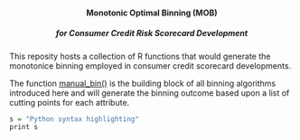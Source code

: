 #### <p align="center"> Monotonic Optimal Binning (MOB) </p>
##### <p align="center">  for Consumer Credit Risk Scorecard Development </p>

This reposity hosts a collection of R functions that would generate the monotonice binning employed in consumer credit scorecard developments. 

The function [manual_bin()](https://github.com/statcompute/MonotonicBinning/blob/master/code/manual_bin.R) is the building block of all binning algorithms introduced here and will generate the binning outcome based upon a list of cutting points for each attribute. 
```r
s = "Python syntax highlighting"
print s
```

